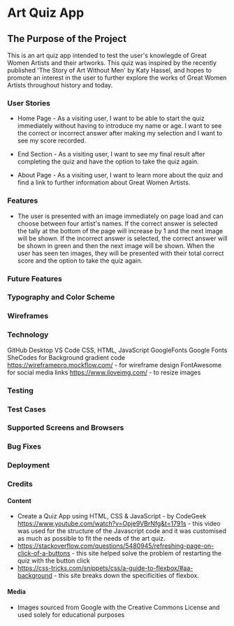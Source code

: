 # Art Quiz App

## The Purpose of the Project

This is an art quiz app intended to test the user's knowlegde of Great Women Artists and their artworks. This quiz was inspired by the recently published 'The Story of Art Without Men' by Katy Hassel, and hopes to promote an interest in the user to further explore the works of Great Women Artists throughout history and today.

### User Stories

- Home Page - As a visiting user, I want to be able to start the quiz immediately without having to introduce my name or age. I want to see the correct or incorrect answer after making my selection and I want to see my score recorded.

- End Section - As a visiting user, I want to see my final result after completing the quiz and have the option to take the quiz again.

- About Page - As a visiting user, I want to learn more about the quiz and find a link to further information about Great Women Artists.

### Features

- The user is presented with an image immediately on page load and can choose between four artist's names. If the correct answer is selected the tally at the bottom of the page will increase by 1 and the next image will be shown. If the incorrect answer is selected, the correct answer will be shown in green and then the next image will be shown. When the user has seen ten images, they will be presented with their total correct score and the option to take the quiz again.

### Future Features

### Typography and Color Scheme

### Wireframes

### Technology

GitHub Desktop
VS Code
CSS, HTML, JavaScript
GoogleFonts
Google Fonts
SheCodes for Background gradient code
https://wireframepro.mockflow.com/ - for wireframe design
FontAwesome for social media links
https://www.iloveimg.com/ - to resize images

### Testing

### Test Cases

### Supported Screens and Browsers

### Bug Fixes

### Deployment

### Credits

#### Content

- Create a Quiz App using HTML, CSS & JavaScript - by CodeGeek https://www.youtube.com/watch?v=Opje9VBrNfg&t=1791s - this video was used for the structure of the Javascript code and it was customised as much as possible to fit the needs of the art quiz.
- https://stackoverflow.com/questions/5480945/refreshing-page-on-click-of-a-buttons - this site helped solve the problem of restarting the quiz with the button click
- https://css-tricks.com/snippets/css/a-guide-to-flexbox/#aa-background - this site breaks down the specificities of flexbox.

#### Media

- Images sourced from Google with the Creative Commons License and used solely for educational purposes
